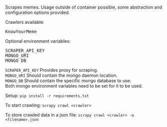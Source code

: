 Scrapes memes. Usage outside of container possible, 
some abstraction and configuration options provided.

Crawlers available:
<pre>
KnowYourMeme
</pre>

Optional environment variables:
<pre>
SCRAPER_API_KEY
MONGO_URI
MONGO_DB
</pre>

`SCRAPER_API_KEY` Provides proxy for scraping.  
`MONGO_URI` Should contain the mongo daemon location.  
`MONGO_DB` Should contain the specific mongo database to use.  
Both mongo environment variables need to be set for it to be used.

Setup:
`pip install -r requirements.txt`

To start crawling:
`scrapy crawl <crawler>`

To store crawled data in a json file:
`scrapy crawl <crawler> -o <filename>.json`
